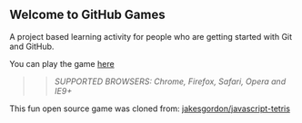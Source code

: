 ## Welcome to GitHub Games

A project based learning activity for people who are getting started with Git and GitHub.

You can play the game [here](https://buzzettim.github.io/github-games/)

>> _*SUPPORTED BROWSERS*: Chrome, Firefox, Safari, Opera and IE9+_

This fun open source game was cloned from: [jakesgordon/javascript-tetris](https://github.com/jakesgordon/javascript-tetris)
